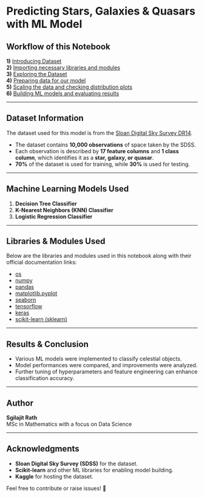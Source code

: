 # Predicting Stars, Galaxies & Quasars with ML Model

## Workflow of this Notebook

**1)** [Introducing Dataset](#h1)  
**2)** [Importing necessary libraries and modules](#h2)  
**3)** [Exploring the Dataset](#h3)  
**4)** [Preparing data for our model](#h4)  
**5)** [Scaling the data and checking distribution plots](#h5)  
**6)** [Building ML models and evaluating results](#h6)  

---

## Dataset Information

The dataset used for this model is from the [Sloan Digital Sky Survey DR14](https://www.kaggle.com/datasets/lucidlenn/sloan-digital-sky-survey).

- The dataset contains **10,000 observations** of space taken by the SDSS.
- Each observation is described by **17 feature columns** and **1 class column**, which identifies it as a **star, galaxy, or quasar**.
- **70%** of the dataset is used for training, while **30%** is used for testing.

---

## Machine Learning Models Used

1. **Decision Tree Classifier**
2. **K-Nearest Neighbors (KNN) Classifier**
3. **Logistic Regression Classifier**

---

## Libraries & Modules Used

Below are the libraries and modules used in this notebook along with their official documentation links:

- [os](https://docs.python.org/3/library/os.html)
- [numpy](https://numpy.org/doc/1.23/user/absolute_beginners.html)
- [pandas](https://pandas.pydata.org/docs/user_guide/index.html#user-guide)
- [matplotlib.pyplot](https://matplotlib.org/stable/tutorials/introductory/pyplot.html)
- [seaborn](https://seaborn.pydata.org/tutorial/introduction.html)
- [tensorflow](https://www.tensorflow.org/guide)
- [keras](https://keras.io/guides/)
- [scikit-learn (sklearn)](https://scikit-learn.org/stable/user_guide.html)

---

## Results & Conclusion

- Various ML models were implemented to classify celestial objects.
- Model performances were compared, and improvements were analyzed.
- Further tuning of hyperparameters and feature engineering can enhance classification accuracy.

---

## Author

**Sgilajit Rath**  
MSc in Mathematics with a focus on Data Science  

---

## Acknowledgments

- **Sloan Digital Sky Survey (SDSS)** for the dataset.
- **Scikit-learn** and other ML libraries for enabling model building.
- **Kaggle** for hosting the dataset.

Feel free to contribute or raise issues! 🚀

